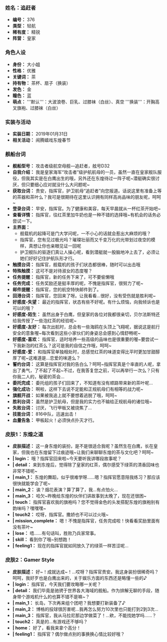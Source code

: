 ### 姓名：追赶者
* **编号：** 376
* **类型：** 轻航
* **稀有度：** 精锐
* **阵营：** 皇家


### 角色人设
* **身份：** 大小姐
* **性格：** 优雅
* **关键词：** 茶
* **持有物：** 茶杯、扇子（换装）
* **发色：** 金
* **瞳色：** 蓝
* **萌点：** '''默认'''：大波浪卷、巨乳、过膝袜（白丝）、真空
'''换装'''：开胸高叉旗袍、过膝袜（白丝）


### 实装与活动
* **实装日期：** 2019年01月31日
* **相关活动：** 闹腾嬉戏东煌春节


### 舰船台词
* **舰船型号：** 攻击者级航空母舰—追赶者，舷号D32
* **自我介绍：** 我是皇家海军“攻击者”级护航航母的一员，虽然一直在皇家舰队服役，但我其实是在白鹰出生的哦，另外还在东煌待过一阵子呢~潜艇确实很讨厌，但只要细心应对就没什么大问题呢~
* **获取台词：** 贵安，指挥官，护卫航母“追赶者”向您报道。话说这里有准备上等的茶器和茶叶么？我可是很期待在这里认识拥有同样高尚品味的朋友呢，呵呵~
* **登录台词：** 早安，指挥官。为了健康和美容，每天早晨就从一杯红茶开始吧~
* **查看详情：** 指挥官，往红茶里加牛奶也是一种不错的选择哦~有机会的话务必尝试一下。
* **主界面：**
  * 舰载机的起降可是门大学问呢，一不小心的话就会惹出大麻烦的哦？
  * 指挥官，您有见过极光吗？璀璨壮丽而又千变万化的光带划过夜空的模样，真想让你也亲眼见证一回呢
  * 护卫舰队的驱逐们真让人操心呢，看到潜艇就一股脑地冲上去了，必须让她们好好记住护航队形才行。
* **触摸台词：** 指挥官，舰载机的孩子们状态都很棒，随时可以出击哦
* **特殊触摸：** 这可不是对待淑女的态度喔？
* **任务提醒：** 指挥官，新的任务下来了，可不要偷懒哦
* **任务完成：** 任务奖励还是挺丰厚的呢，不愧是指挥官，很努力了呢~
* **邮件提醒：** 指挥官，您的航空特快邮件到了。
* **回港台词：** 指挥官，您回来了呀。让我看看…很好，没有受伤就是胜利呢~
* **好感度-失望：** 最近的指挥官，状态有些不好呢。有什么烦恼，向我倾诉也是可以的哦？
* **好感度-陌生：** 虽然出身于白鹰，但皇家的各位对我都很亲切，贝尔法斯特还给我传授了一些泡红茶的经验呢~
* **好感度-友好：** 每次出航时，总会有一些海鸥在头顶上飞翔呢，据说这是航行安全的意象喔~每次看到这些小家伙们的身姿总会感到心情舒畅呢~
* **好感度-喜欢：** 指挥官，适时培养一些高级的品味也是很重要的喔~要尝试一下我新泡的红茶么？这可是我的自信之作哦，呵呵~
* **好感度-爱：** 和指挥官单独相处时，总感觉红茶的味道变得比平时更加甘甜醇厚了呢~这难道是…恋爱的味道么？
* **誓约台词：** 这算是指挥官对我的告白么？呵呵~指挥官真是个率直的人呢，拿出了勇气，了不起了不起~不过，在我答复您之前，可以再举行一次么？只有你我二人的，秘密的茶会…
* **委托完成：** 委托组的孩子们回来了，不知道有没有顺路带来新的茶叶呢…
* **强化成功：** 啊啦，这样下去说不定能和正规航母们有相等的战力呢~
* **旗舰开战：** 如果被我追上就不要想着逃脱了哦，呵呵~
* **胜利台词：** 虽然是护卫航母，但是我的实力也不输给正规航母的诸位哦~
* **失败台词：** 讨厌，飞行甲板又被烧焦了…
* **技能台词：** 816中队，迅速出击！
* **血量告急：** 甲板起火！必须快点扑灭才行。


### 皮肤1：东煌之道
* **皮肤描述：** 这一身东煌的装扮，是不是很适合我呢？虽然生在白鹰，长在皇家，但我也在东煌留下过痕迹哦~让我们来聊聊东煌的茶与文化吧？呵呵~
* **| login：** 哦？指挥官回来啦~今天要听我讲哪段故事呢？
* **| detail：** 来到东煌后，觉得除了皇家的红茶，偶尔感受下绿茶的清香回味也非常不错呢~
* **| main_1：** 东煌的舞蹈，似乎很难学呀……嗯？指挥官愿意陪我练习？那应该很快就能学会了呢~
* **| main_2：** 诶？烟花表演？算了算了，我…有点怕火…
* **| main_3：** 哈欠~昨晚给东煌的伙伴们讲故事到太晚了，现在还很困~
* **| touch：** 指挥官喜欢我的旗袍吗？您不觉得金色的头发搭配东煌的旗袍别有韵味吗？嘿嘿嘿~
* **| touch2：** 哎呀，指挥官。撒娇也不可以过火哦~
* **| mission_complete：** 嗯！不愧是指挥官，任务完成啦！快看看奖励里面有没有茶叶~
* **| lose：** 唔……有句话叫，胜败乃兵家常事。
* **| skill：** 看到你了哦~别想跑！
* **| feeling1：** 现在的指挥官就如同放久了的绿茶一样苦涩呢…


### 皮肤2：Gamer Style
* **皮肤描述：** 好~！成就达成~！…哎呀？指挥官贵安。我这身装扮很稀奇吗？呵呵，我好歹也是白鹰出来的，关于娱乐方面的东西还是略懂一些的♪
* **| login：** 指挥官，今天我们要攻略哪一关呢？
* **| detail：** 我们毕竟是驰骋于世界各大海域的舰船。作为排解无聊的手段，随身带个游戏机什么的也算不错不是嘛~？
* **| main_1：** 长岛，下次再来组个团吧？我想要打新装备了♪
* **| main_2：** 博格的投球很厉害呢…我再怎么努力10次里也只能打到2到3次…
* **| main_3：** 指挥官，我从马拉尼那边学做菜了！…欸，不能找她学吗……？
* **| touch2：** 真是的…有游戏还不够吗？
* **| home：** 好了，看我来拿个高分！
* **| feeling1：** 指挥官？偶尔做点别的事换换心情比较好哦？
